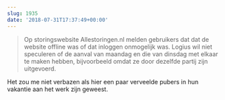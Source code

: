 ```yaml
---
slug: 1935
date: '2018-07-31T17:37:49+00:00'
---
```

> Op storingswebsite Allestoringen.nl melden gebruikers dat dat de website offline was of dat inloggen onmogelijk was. Logius wil niet speculeren of de aanval van maandag en die van dinsdag met elkaar te maken hebben, bijvoorbeeld omdat ze door dezelfde partij zijn uitgevoerd.

Het zou me niet verbazen als hier een paar verveelde pubers in hun vakantie aan het werk zijn geweest.
